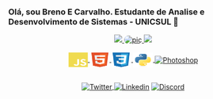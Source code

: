###                          Olá, sou Breno E Carvalho. Estudante de Analise e Desenvolvimento de Sistemas - UNICSUL 👋

<div align="center">
  <a href="https://github.com/CarvalhoE">
  <img height="140em" src="https://github-readme-stats.vercel.app/api?username=CarvalhoE&show_icons=true&theme=tokyonight&include_all_commits=true&count_private=true"/>
  <img alt="pic" height="130em" style="border-radius:50px;" src="https://media.discordapp.net/attachments/863567644560851005/895064662670970900/Exercito_no_BG.png?width=608&height=608">
  <img height="140em" src="https://github-readme-stats.vercel.app/api/top-langs/?username=CarvalhoE&layout=compact&langs_count=7&theme=tokyonight"/>
  
</div>
  
<div align="center"><br>
  <img align="center" alt="Js" height="30" width="40" src="https://raw.githubusercontent.com/devicons/devicon/master/icons/javascript/javascript-plain.svg">
  <img align="center" alt="HTML" height="30" width="40" src="https://raw.githubusercontent.com/devicons/devicon/master/icons/html5/html5-original.svg">
  <img align="center" alt="CSS" height="30" width="40" src="https://raw.githubusercontent.com/devicons/devicon/master/icons/css3/css3-original.svg">
  <img align="center" alt="Python" height="30" width="40" src="https://raw.githubusercontent.com/devicons/devicon/master/icons/python/python-original.svg">  
  <img align="center" alt="Photoshop" height="30" width="40" src="https://cdn.jsdelivr.net/gh/devicons/devicon/icons/photoshop/photoshop-plain.svg" />
</div>
  
  ##
  
  <div align="center">
    <a href="https://twitter.com/Breno_EC"> <img align="center" alt="Twitter" src="https://img.shields.io/badge/Twitter-1DA1F2?style=for-the-badge&logo=twitter&logoColor=white">       </a>
    <a href="https://www.linkedin.com/in/brenoec/"> <img align="center" alt="Linkedin" src="https://img.shields.io/badge/LinkedIn-0077B5?style=for-the-badge&logo=linkedin&logoColor=white"></a>
    <a href="https://discord.gg/ScKEQ37QXa"> <img align="center" alt="Discord" src="https://img.shields.io/badge/Discord-7289DA?style=for-the-badge&logo=discord&logoColor=white"></a>
  </div>
